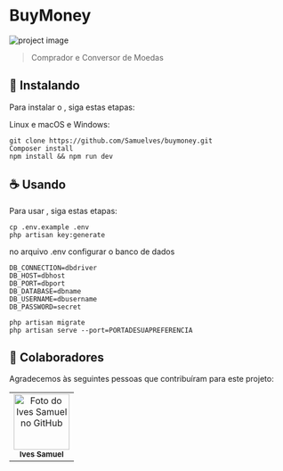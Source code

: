 # BuyMoney

<img src="https://github.com/Samuelves/buymoney/tree/main/public/image/project.png?raw=true" alt="project image">

> Comprador e Conversor de Moedas

## 🚀 Instalando <BuyMoney>

Para instalar o <BuyMoney>, siga estas etapas:

Linux e macOS e Windows:
```
git clone https://github.com/Samuelves/buymoney.git
Composer install
npm install && npm run dev
```

## ☕ Usando <BuyMoney>

Para usar <BuyMoney>, siga estas etapas:

```
cp .env.example .env
php artisan key:generate
```
no arquivo .env configurar o banco de dados
```
DB_CONNECTION=dbdriver
DB_HOST=dbhost
DB_PORT=dbport
DB_DATABASE=dbname
DB_USERNAME=dbusername
DB_PASSWORD=secret
```
```
php artisan migrate
php artisan serve --port=PORTADESUAPREFERENCIA
```
## 🤝 Colaboradores

Agradecemos às seguintes pessoas que contribuíram para este projeto:

<table>
  <tr>
    <td align="center">
      <a href="#">
        <img src="https://avatars3.githubusercontent.com/u/48871044" width="100px;" alt="Foto do Ives Samuel no GitHub"/><br>
        <sub>
          <b>Ives Samuel</b>
        </sub>
      </a>
    </td>
  </tr>
</table>

